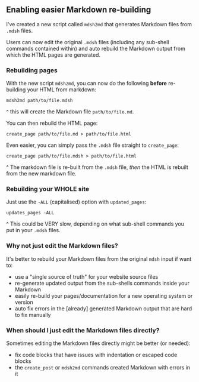 ## Enabling easier Markdown re-building

I've created a new script called `mdsh2md` that generates Markdown files from `.mdsh` files.

Users can now edit the original `.mdsh` files (including any sub-shell commands contained within) and auto rebuild the Markdown output from which the HTML pages are generated.

### Rebuilding pages

With the new script `mdsh2md`, you can now do the following **before** re-building your HTML from markdown:

```
mdsh2md path/to/file.mdsh
```
^ this will create the Markdown file `path/to/file.md`.

You can then rebuild the HTML page:

```
create_page path/to/file.md > path/to/file.html
```

Even easier, you can simply pass the `.mdsh` file straight to `create_page`:

```
create_page path/to/file.mdsh > path/to/file.html
```
^ The markdown file is re-built from the `.mdsh` file, *then* the HTML is rebuilt from the new markdown file.

### Rebuilding your WHOLE site

Just use the `-ALL` (capitalised) option with `updated_pages`:

```
updates_pages -ALL
```
^ This could be VERY slow, depending on what sub-shell commands you put in your `.mdsh` files.

### Why not just edit the Markdown files?

It's better to rebuild your Markdown files from the original `mdsh` input if want to:

- use a "single source of truth" for your website source files
- re-generate updated output from the sub-shells commands inside your Markdown
- easily re-build your pages/documentation for a new operating system or version
- auto fix errors in the [already] generated Markdown output that are hard to fix manually

### When should I just edit the Markdown files directly?

Sometimes editing the Markdown files directly might be better (or needed):

- fix code blocks that have issues with indentation or escaped code blocks
- the `create_post` or `mdsh2md` commands created Markdown with errors in it
